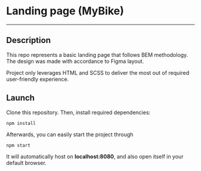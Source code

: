 # Landing page (MyBike)
---
## Description

This repo represents a basic landing page that follows BEM methodology. The design was made with accordance to Figma layout.

Project only leverages HTML and SCSS to deliver the most out of required user-friendly experience.

## Launch

Clone this repository. Then, install required dependencies:

```npm install```

Afterwards, you can easily start the project through

```npm start```

It will automatically host on **localhost:8080**, and also open itself in your default browser.
